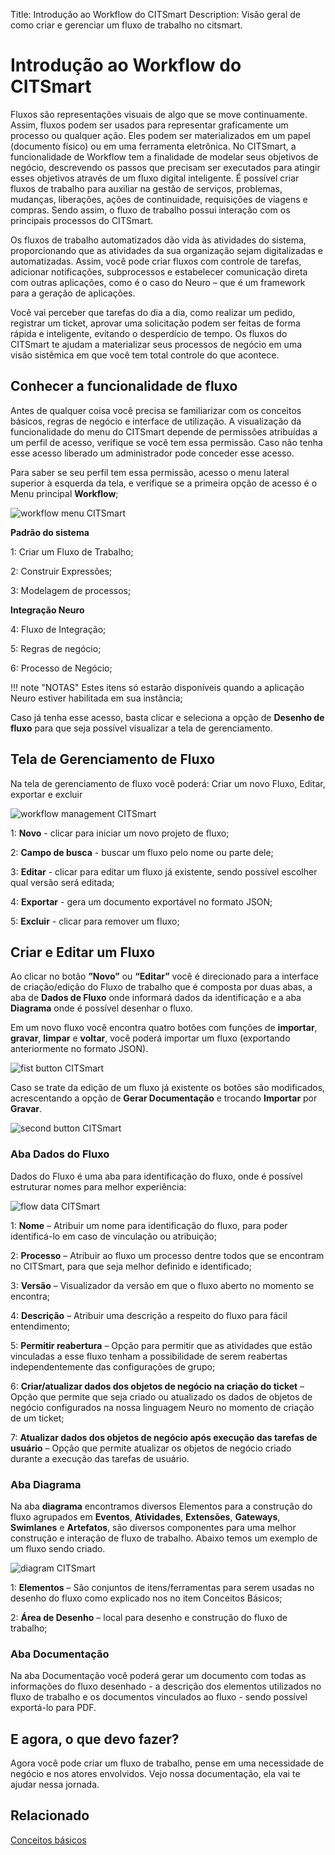 Title: Introdução ao Workflow do CITSmart
Description: Visão geral de como criar e gerenciar um fluxo de trabalho no citsmart.

# Introdução ao Workflow do CITSmart

Fluxos são representações visuais de algo que se move continuamente. Assim, fluxos podem ser usados para representar graficamente um processo ou qualquer ação. Eles podem ser materializados em um papel (documento físico) ou em uma ferramenta eletrônica. No CITSmart, a funcionalidade de Workflow tem a finalidade de modelar seus objetivos de negócio, descrevendo os passos que precisam ser executados para atingir esses objetivos através de um fluxo digital inteligente. É possível criar fluxos de trabalho para auxiliar na gestão de serviços, problemas, mudanças, liberações, ações de continuidade, requisições de viagens e compras. Sendo assim, o fluxo de trabalho possui interação com os principais processos do CITSmart.

Os fluxos de trabalho automatizados dão vida às atividades do sistema, proporcionando que as atividades da sua organização sejam digitalizadas e automatizadas. Assim, você pode criar fluxos com controle de tarefas, adicionar notificações, subprocessos e estabelecer comunicação direta com outras aplicações, como é o caso do Neuro – que é um framework para a geração de aplicações.

Você vai perceber que tarefas do dia a dia, como realizar um pedido, registrar um ticket, aprovar uma solicitação podem ser feitas de forma rápida e inteligente, evitando o desperdício de tempo. Os fluxos do CITSmart te ajudam a materializar seus processos de negócio em uma visão sistêmica em que você tem total controle do que acontece.


## Conhecer a funcionalidade de fluxo

Antes de qualquer coisa você precisa se familiarizar com os conceitos básicos, regras de negócio e interface de utilização. A visualização da funcionalidade do menu do CITSmart depende de permissões atribuídas a um perfil de acesso, verifique se você tem essa permissão. Caso não tenha esse acesso liberado um administrador pode conceder esse acesso.

Para saber se seu perfil tem essa permissão, acesso o menu lateral superior à esquerda da tela, e verifique se a primeira opção de acesso é o Menu principal **Workflow**;


![workflow menu CITSmart][1]

**Padrão do sistema**

1: Criar um Fluxo de Trabalho;

2: Construir Expressões;

3: Modelagem de processos;

**Integração Neuro**

4: Fluxo de Integração;

5: Regras de negócio;

6: Processo de Negócio;

!!! note "NOTAS"
   Estes itens só estarão disponíveis quando a aplicação Neuro estiver habilitada em sua instância;

Caso já tenha esse acesso, basta clicar e seleciona a opção de **Desenho de fluxo** para que seja possível visualizar a tela de gerenciamento.

## Tela de Gerenciamento de Fluxo

Na tela de gerenciamento de fluxo você poderá: Criar um novo Fluxo, Editar, exportar e excluir

![workflow management CITSmart][2]

1: **Novo** - clicar para iniciar um novo projeto de fluxo;

2: **Campo de busca** - buscar um fluxo pelo nome ou parte dele;

3: **Editar** - clicar para editar um fluxo já existente, sendo possível escolher qual versão será editada;

4: **Exportar** - gera um documento exportável no formato JSON;

5: **Excluir** - clicar para remover um fluxo;

## Criar e Editar um Fluxo

Ao clicar no botão **”Novo”** ou **“Editar”** você é direcionado para a interface de criação/edição do Fluxo de trabalho que é composta por duas abas, a aba de **Dados de Fluxo** onde informará dados da identificação e a aba **Diagrama** onde é possível desenhar o fluxo.

Em um novo fluxo você encontra quatro botões com funções de **importar**, **gravar**, **limpar** e **voltar**, você poderá importar um fluxo (exportando anteriormente no formato JSON).

![fist button CITSmart][3]

Caso se trate da edição de um fluxo já existente os botões são modificados, acrescentando a opção de **Gerar Documentação** e trocando **Importar** por **Gravar**.

![second button CITSmart][4]

### Aba Dados do Fluxo  

Dados do Fluxo é uma aba para identificação do fluxo, onde é possível estruturar nomes para melhor experiência:

![flow data CITSmart][5]

1: **Nome** – Atribuir um nome para identificação do fluxo, para poder identificá-lo em caso de vinculação ou atribuição;

2: **Processo** – Atribuir ao fluxo um processo dentre todos que se encontram no CITSmart, para que seja melhor definido e identificado;

3: **Versão** – Visualizador da versão em que o fluxo aberto no momento se encontra;

4: **Descrição** – Atribuir uma descrição a respeito do fluxo para fácil entendimento;

5: **Permitir reabertura** – Opção para permitir que as atividades que estão vinculadas a esse fluxo tenham a possibilidade de serem reabertas independentemente das configurações de grupo;

6: **Criar/atualizar dados dos objetos de negócio na criação do ticket** – Opção que permite que seja criado ou atualizado os dados de objetos de negócio configurados na nossa linguagem Neuro no momento de criação de um ticket;

7: **Atualizar dados dos objetos de negócio após execução das tarefas de usuário** – Opção que permite atualizar os objetos de negócio criado durante a execução das tarefas de usuário.

### Aba Diagrama  

Na aba **diagrama** encontramos diversos Elementos para a construção do fluxo agrupados em **Eventos**, **Atividades**, **Extensões**, **Gateways**, **Swimlanes** e **Artefatos**, são diversos componentes para uma melhor construção e interação de fluxo de trabalho. Abaixo temos um exemplo de um fluxo sendo criado.

![diagram CITSmart][6]

1: **Elementos** – São conjuntos de itens/ferramentas para serem usadas no desenho do fluxo como explicado nos no item Conceitos Básicos;

2: **Área de Desenho** – local para desenho e construção do fluxo de trabalho;

### Aba Documentação

Na aba Documentação você poderá gerar um documento com todas as informações do fluxo desenhado - a descrição dos elementos utilizados no fluxo de trabalho e os documentos vinculados ao fluxo - sendo possível exportá-lo para PDF.  

## E agora, o que devo fazer?

Agora você pode criar um fluxo de trabalho, pense em uma necessidade de negócio e nos atores envolvidos. Vejo nossa documentação, ela vai te ajudar nessa jornada.

## Relacionado
[Conceitos básicos](https://docs.citsmart.com/pt-br/citsmart-platform-9/workflow/basic-concepts.html)

[1]:images/workflow-menu-citsmart.png
[2]:images/workflow-management-citsmart.png
[3]:images/fist-button-citsmart.jpg
[4]:images/second-button-citsmart.png
[5]:images/flow-data-citsmart.png
[6]:images/diagram-citsmart.png
